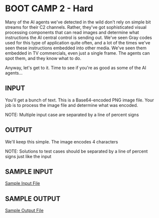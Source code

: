 <!-- RATING: HARD -->
<!-- NAME:  BOOT CAMP 2 -->
<!-- GENERATOR: generate.pl -->
# BOOT CAMP 2 - Hard

Many of the AI agents we've detected in the wild don't rely on simple bit streams for their C2 channels. Rather, they've got sophisticated visual processing components that can read images and determine what instructions the AI central control is sending out. We've seen Gray codes used for this type of application quite often, and a lot of the times we've seen these instructions embedded into other media. We've seen them embedded in TV commercials, even just a single frame. The agents can spot them, and they know what to do.  

Anyway, let's get to it. Time to see if you're as good as some of the AI agents... 

## INPUT
You'll get a bunch of text. This is a Base64-encoded PNG image file. Your job is to process the image file and determine what was encoded. 

NOTE: Multiple input case are separated by a line of percent signs

## OUTPUT
We'll keep this simple. The image encodes 4 characters

NOTE: Solutions to test cases should be separated by a line of percent signs just like the input

## SAMPLE INPUT
<a target=new href='/include/reg-2-hard-input.txt'>Sample Input File</a>

## SAMPLE OUTPUT
<a target=new href='/include/reg-2-hard-output.txt'>Sample Output File</a>
